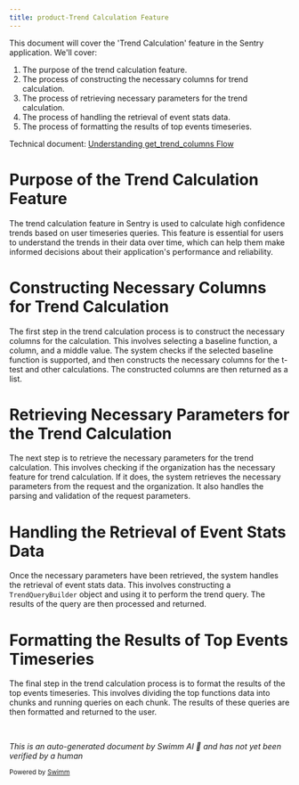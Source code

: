 ```yaml
---
title: product-Trend Calculation Feature
---
```

This document will cover the 'Trend Calculation' feature in the Sentry application. We'll cover:

1. The purpose of the trend calculation feature.
2. The process of constructing the necessary columns for trend calculation.
3. The process of retrieving necessary parameters for the trend calculation.
4. The process of handling the retrieval of event stats data.
5. The process of formatting the results of top events timeseries.

Technical document: <SwmLink doc-title="Understanding get_trend_columns Flow">[Understanding get_trend_columns Flow](/.swm/understanding-get_trend_columns-flow.4g2mvima.sw.md)</SwmLink>

# Purpose of the Trend Calculation Feature

The trend calculation feature in Sentry is used to calculate high confidence trends based on user timeseries queries. This feature is essential for users to understand the trends in their data over time, which can help them make informed decisions about their application's performance and reliability.

# Constructing Necessary Columns for Trend Calculation

The first step in the trend calculation process is to construct the necessary columns for the calculation. This involves selecting a baseline function, a column, and a middle value. The system checks if the selected baseline function is supported, and then constructs the necessary columns for the t-test and other calculations. The constructed columns are then returned as a list.

# Retrieving Necessary Parameters for the Trend Calculation

The next step is to retrieve the necessary parameters for the trend calculation. This involves checking if the organization has the necessary feature for trend calculation. If it does, the system retrieves the necessary parameters from the request and the organization. It also handles the parsing and validation of the request parameters.

# Handling the Retrieval of Event Stats Data

Once the necessary parameters have been retrieved, the system handles the retrieval of event stats data. This involves constructing a `TrendQueryBuilder` object and using it to perform the trend query. The results of the query are then processed and returned.

# Formatting the Results of Top Events Timeseries

The final step in the trend calculation process is to format the results of the top events timeseries. This involves dividing the top functions data into chunks and running queries on each chunk. The results of these queries are then formatted and returned to the user.

&nbsp;

*This is an auto-generated document by Swimm AI 🌊 and has not yet been verified by a human*

<SwmMeta version="3.0.0" repo-id="Z2l0aHViJTNBJTNBc2VudHJ5LWRlbW8lM0ElM0FTd2ltbS1EZW1v" repo-name="sentry-demo" doc-type="product-flows"><sup>Powered by [Swimm](/)</sup></SwmMeta>
